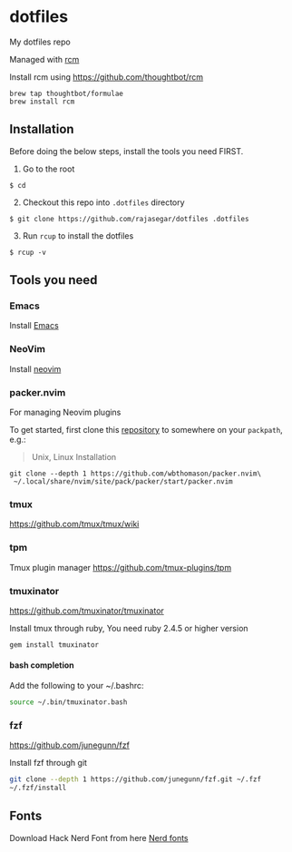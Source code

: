 # dotfiles
My dotfiles repo

Managed with [rcm](http://thoughtbot.github.io/rcm/rcm.7.html)

Install rcm using https://github.com/thoughtbot/rcm
```
brew tap thoughtbot/formulae
brew install rcm
```

## Installation
Before doing the below steps, install the tools you need FIRST.

1. Go to the root
```
$ cd
```
2. Checkout this repo into `.dotfiles` directory
```
$ git clone https://github.com/rajasegar/dotfiles .dotfiles
```

3. Run `rcup` to install the dotfiles
```
$ rcup -v
```

## Tools you need

### Emacs
Install [Emacs](https://www.gnu.org/software/emacs/)

### NeoVim
Install [neovim](https://github.com/neovim/neovim/wiki/Installing-Neovim)


### packer.nvim
For managing Neovim plugins


To get started, first clone this [repository](https://github.com/wbthomason/packer.nvim) to somewhere on your `packpath`, e.g.:

> Unix, Linux Installation
```shell
git clone --depth 1 https://github.com/wbthomason/packer.nvim\
 ~/.local/share/nvim/site/pack/packer/start/packer.nvim
```


### tmux
https://github.com/tmux/tmux/wiki

### tpm
Tmux plugin manager
https://github.com/tmux-plugins/tpm

### tmuxinator
https://github.com/tmuxinator/tmuxinator

Install tmux through ruby, You need ruby 2.4.5 or higher version

```sh
gem install tmuxinator
```
#### bash completion

Add the following to your ~/.bashrc:

```sh
source ~/.bin/tmuxinator.bash
```


### fzf
https://github.com/junegunn/fzf

Install fzf through git

```sh
git clone --depth 1 https://github.com/junegunn/fzf.git ~/.fzf
~/.fzf/install
```

## Fonts
Download Hack Nerd Font from here
[Nerd fonts](https://www.nerdfonts.com/font-downloads)


